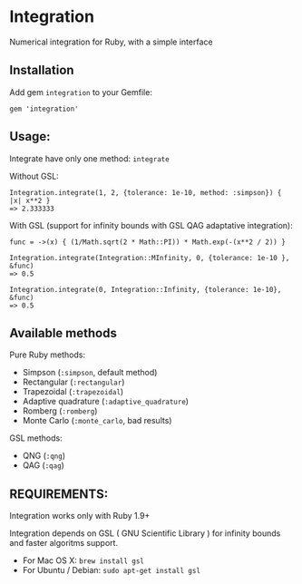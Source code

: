 # Integration

Numerical integration for Ruby, with a simple interface

## Installation

Add gem `integration` to your Gemfile:

	gem 'integration'

## Usage:

Integrate have only one method: `integrate`

Without GSL:

```
Integration.integrate(1, 2, {tolerance: 1e-10, method: :simpson}) { |x| x**2 }
=> 2.333333
```
With GSL (support for infinity bounds with GSL QAG adaptative integration):

```
func = ->(x) { (1/Math.sqrt(2 * Math::PI)) * Math.exp(-(x**2 / 2)) }

Integration.integrate(Integration::MInfinity, 0, {tolerance: 1e-10 }, &func)
=> 0.5

Integration.integrate(0, Integration::Infinity, {tolerance: 1e-10}, &func)
=> 0.5
```

## Available methods
Pure Ruby methods:

* Simpson (`:simpson`, default method) 
* Rectangular (`:rectangular`)
* Trapezoidal (`:trapezoidal`)
* Adaptive quadrature (`:adaptive_quadrature`)
* Romberg (`:romberg`)
* Monte Carlo (`:monte_carlo`, bad results)

GSL methods:

* QNG (`:qng`)
* QAG (`:qag`)

## REQUIREMENTS:

Integration works only with Ruby 1.9+

Integration depends on GSL ( GNU Scientific Library ) for infinity bounds and faster algoritms support.

* For Mac OS X: `brew install gsl`
* For Ubuntu / Debian: `sudo apt-get install gsl`